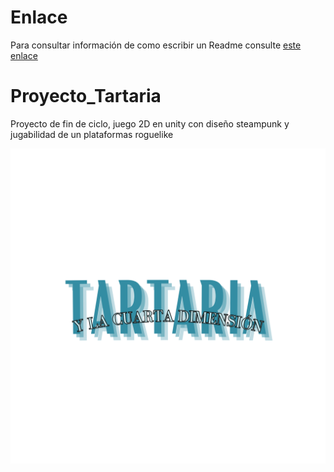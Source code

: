 # Enlace
Para consultar información de como escribir un Readme consulte [este enlace](https://docs.github.com/es/get-started/writing-on-github/getting-started-with-writing-and-formatting-on-github/basic-writing-and-formatting-syntax#links)
# Proyecto_Tartaria
Proyecto de fin de ciclo, juego 2D en unity con diseño steampunk y jugabilidad de un plataformas roguelike


![alt text](image.png)